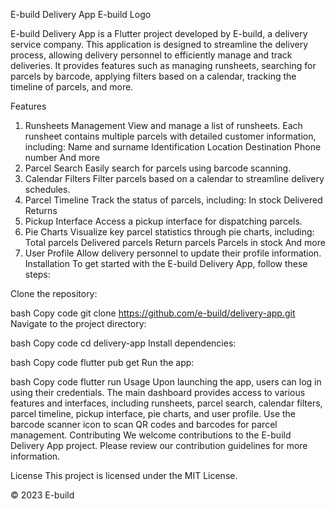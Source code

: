 E-build Delivery App
E-build Logo

E-build Delivery App is a Flutter project developed by E-build, a delivery service company. This application is designed to streamline the delivery process, allowing delivery personnel to efficiently manage and track deliveries. It provides features such as managing runsheets, searching for parcels by barcode, applying filters based on a calendar, tracking the timeline of parcels, and more.

Features
1. Runsheets Management
View and manage a list of runsheets.
Each runsheet contains multiple parcels with detailed customer information, including:
Name and surname
Identification
Location
Destination
Phone number
And more
2. Parcel Search
Easily search for parcels using barcode scanning.
3. Calendar Filters
Filter parcels based on a calendar to streamline delivery schedules.
4. Parcel Timeline
Track the status of parcels, including:
In stock
Delivered
Returns
5. Pickup Interface
Access a pickup interface for dispatching parcels.
6. Pie Charts
Visualize key parcel statistics through pie charts, including:
Total parcels
Delivered parcels
Return parcels
Parcels in stock
And more
7. User Profile
Allow delivery personnel to update their profile information.
Installation
To get started with the E-build Delivery App, follow these steps:

Clone the repository:

bash
Copy code
git clone https://github.com/e-build/delivery-app.git
Navigate to the project directory:

bash
Copy code
cd delivery-app
Install dependencies:

bash
Copy code
flutter pub get
Run the app:

bash
Copy code
flutter run
Usage
Upon launching the app, users can log in using their credentials.
The main dashboard provides access to various features and interfaces, including runsheets, parcel search, calendar filters, parcel timeline, pickup interface, pie charts, and user profile.
Use the barcode scanner icon to scan QR codes and barcodes for parcel management.
Contributing
We welcome contributions to the E-build Delivery App project. Please review our contribution guidelines for more information.

License
This project is licensed under the MIT License.

© 2023 E-build
